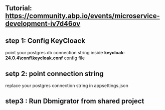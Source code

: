 ## Tutorial: https://community.abp.io/events/microservice-development-iv7d46ov

## step 1: Config KeyCloack
 point your postgres db connection string inside **keycloak-24.0.4\conf\keycloak.conf** config file 

## setp 2: point connection string
replace your postgres connection string in appsettings.json

## step3 : Run Dbmigrator from shared project
